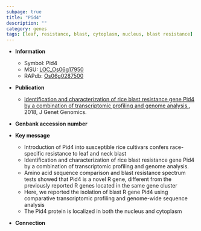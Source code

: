 ```yaml
---
subpage: true
title: "Pid4"
description: ""
category: genes
tags: [leaf, resistance, blast, cytoplasm, nucleus, blast resistance]
---
```


* **Information**  
    + Symbol: Pid4  
    + MSU: [LOC_Os06g17950](http://rice.plantbiology.msu.edu/cgi-bin/ORF_infopage.cgi?orf=LOC_Os06g17950)  
    + RAPdb: [Os06g0287500](http://rapdb.dna.affrc.go.jp/viewer/gbrowse_details/irgsp1?name=Os06g0287500)  

* **Publication**  
    + [Identification and characterization of rice blast resistance gene Pid4 by a combination of transcriptomic profiling and genome analysis.](http://www.ncbi.nlm.nih.gov/pubmed?term=Identification+and+characterization+of+rice+blast+resistance+gene+Pid4+by+a+combination+of+transcriptomic+profiling+and+genome+analysis.%5BTitle%5D), 2018, J Genet Genomics.

* **Genbank accession number**  

* **Key message**  
    + Introduction of Pid4 into susceptible rice cultivars confers race-specific resistance to leaf and neck blast
    + Identification and characterization of rice blast resistance gene Pid4 by a combination of transcriptomic profiling and genome analysis.
    + Amino acid sequence comparison and blast resistance spectrum tests showed that Pid4 is a novel R gene, different from the previously reported R genes located in the same gene cluster
    + Here, we reported the isolation of blast R gene Pid4 using comparative transcriptomic profiling and genome-wide sequence analysis
    + The Pid4 protein is localized in both the nucleus and cytoplasm

* **Connection**  



